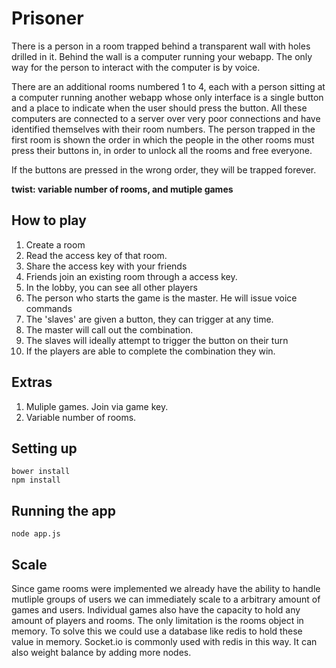 # Prisoner

There is a person in a room trapped behind a transparent wall with holes drilled in it. Behind the wall is a computer running your webapp. The only way for the person to interact with the computer is by voice. 

There are an additional rooms numbered 1 to 4, each with a person sitting at a computer running another webapp whose only interface is a single button and a place to indicate when the user should press the button. All these computers are connected to a server over very poor connections and have identified themselves with their room numbers. The person trapped in the first room is shown the order in which the people in the other rooms must press their buttons in, in order to unlock all the rooms and free everyone. 

If the buttons are pressed in the wrong order, they will be trapped forever. 

**twist: variable number of rooms, and mutiple games** 

## How to play
1. Create a room
2. Read the access key of that room.
3. Share the access key with your friends
4. Friends join an existing room through a access key.
5. In the lobby, you can see all other players
6. The person who starts the game is the master. He will issue voice commands
7. The 'slaves' are given a button, they can trigger at any time.
8. The master will call out the combination.
9. The slaves will ideally attempt to trigger the button on their turn
10. If the players are able to complete the combination they win.

## Extras
1. Muliple games. Join via game key.
2. Variable number of rooms.


## Setting up 

```shell
bower install
npm install
```

## Running the app

```shell
node app.js
```

## Scale
Since game rooms were implemented we already have the ability to handle mutliple groups of users we can immediately scale to a arbitrary amount of games and users. Individual games also have the capacity to hold any amount of players and rooms. The only limitation is the rooms object in memory. To solve this we could use a database like redis to hold these value in memory. Socket.io is commonly used with redis in this way. It can also weight balance by adding more nodes.



